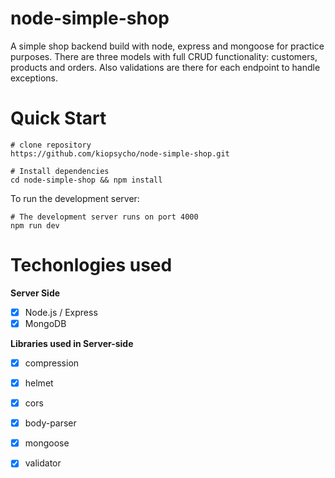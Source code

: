 # node-simple-shop

A simple shop backend build with node, express and mongoose for practice purposes. There are three models with full CRUD functionality: customers, products and orders.
Also validations are there for each endpoint to handle exceptions.

# Quick Start

```
# clone repository
https://github.com/kiopsycho/node-simple-shop.git

# Install dependencies
cd node-simple-shop && npm install
```

To run the development server:

```
# The development server runs on port 4000
npm run dev
```

# Techonlogies used

**Server Side**

  - [x] Node.js / Express
  - [x] MongoDB
    
**Libraries used in Server-side**

  - [x] compression
  - [x] helmet
  - [x] cors
  - [x] body-parser
  - [x] mongoose
  - [x] validator

